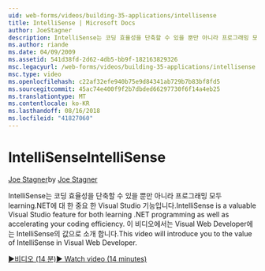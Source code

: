 ```yaml
---
uid: web-forms/videos/building-35-applications/intellisense
title: IntelliSense | Microsoft Docs
author: JoeStagner
description: IntelliSense는 코딩 효율성을 단축할 수 있을 뿐만 아니라 프로그래밍 모두 learning.NET에 대 한 중요 한 Visual Studio 기능입니다. 이 비디오에서는 소개 하는 중...
ms.author: riande
ms.date: 04/09/2009
ms.assetid: 541d38fd-2d62-4db5-bb9f-182163829326
msc.legacyurl: /web-forms/videos/building-35-applications/intellisense
msc.type: video
ms.openlocfilehash: c22af32efe940b75e9d84341ab729b7b83bf8fd5
ms.sourcegitcommit: 45ac74e400f9f2b7dbded66297730f6f14a4eb25
ms.translationtype: MT
ms.contentlocale: ko-KR
ms.lasthandoff: 08/16/2018
ms.locfileid: "41827060"
---
```

<a name="intellisense"></a><span data-ttu-id="07c65-104">IntelliSense</span><span class="sxs-lookup"><span data-stu-id="07c65-104">IntelliSense</span></span>
====================
<span data-ttu-id="07c65-105">[Joe Stagner](https://github.com/JoeStagner)</span><span class="sxs-lookup"><span data-stu-id="07c65-105">by [Joe Stagner](https://github.com/JoeStagner)</span></span>

<span data-ttu-id="07c65-106">IntelliSense는 코딩 효율성을 단축할 수 있을 뿐만 아니라 프로그래밍 모두 learning.NET에 대 한 중요 한 Visual Studio 기능입니다.</span><span class="sxs-lookup"><span data-stu-id="07c65-106">IntelliSense is a valuable Visual Studio feature for both learning .NET programming as well as accelerating your coding efficiency.</span></span> <span data-ttu-id="07c65-107">이 비디오에서는 Visual Web Developer에는 IntelliSense의 값으로 소개 합니다.</span><span class="sxs-lookup"><span data-stu-id="07c65-107">This video will introduce you to the value of IntelliSense in Visual Web Developer.</span></span>

[<span data-ttu-id="07c65-108">&#9654;비디오 (14 분)</span><span class="sxs-lookup"><span data-stu-id="07c65-108">&#9654; Watch video (14 minutes)</span></span>](https://channel9.msdn.com/Blogs/ASP-NET-Site-Videos/intellisense)
